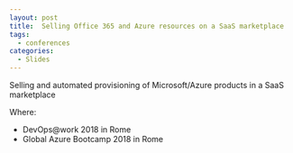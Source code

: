 ```yaml
---
layout: post
title:  Selling Office 365 and Azure resources on a SaaS marketplace
tags:
  - conferences
categories:
  - Slides
---
```


Selling and automated provisioning of Microsoft/Azure products in a SaaS marketplace

Where:
* DevOps@work 2018 in Rome
* Global Azure Bootcamp 2018 in Rome


<script async class="speakerdeck-embed" data-id="1f3862137822424d8d24e02847f742e4" data-ratio="1.33333333333333" src="//speakerdeck.com/assets/embed.js"></script>
